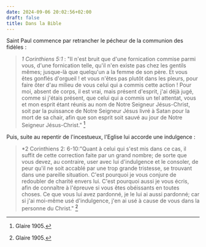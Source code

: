 ```yaml
---
date: 2024-09-06 20:02:56+02:00
draft: false
title: Dans la Bible
---
```





Saint Paul commence par retrancher le pécheur de la communion des fidèles :

> *1 Corinthiens 5:1* : "Il n'est bruit que d'une fornication commise parmi vous, d'une fornication telle, qu'il n'en existe pas chez les gentils mêmes; jusque-là que quelqu'un a la femme de son père. Et vous êtes gonflés d'orgueil ! et vous n'êtes pas plutôt dans les pleurs, pour faire ôter d'au milieu de vous celui qui a commis cette action ! Pour moi, absent de corps, il est vrai, mais présent d'esprit, j'ai déjà jugé, comme si j'étais présent, que celui qui a commis un tel attentat, vous et mon esprit étant réunis au nom de Notre Seigneur Jésus-Christ, soit par la puissance de Notre Seigneur Jésus livré à Satan pour la mort de sa chair, afin que son esprit soit sauvé au jour de Notre Seigneur Jésus-Christ." [^1]

[^1]: Glaire 1905.

Puis, suite au repentir de l'incestueux, l'Eglise lui accorde une indulgence :

> *2 Corinthiens 2: 6-10:"Quant à celui qui s'est mis dans ce cas, il suffit de cette correction faite par un grand nombre; de sorte que vous devez, au contraire, user avec lui d'indulgence et le consoler, de peur qu'il ne soit accablé par une trop grande tristesse, se trouvant dans une pareille situation. C'est pourquoi je vous conjure de redoubler de charité envers lui. C'est pourquoi aussi je vous écris, afin de connaître à l'épreuve si vous êtes obéissants en toutes choses. Ce que vous lui avez pardonné, je le lui ai aussi pardonné; car si j'ai moi-même usé d'indulgence, j'en ai usé à cause de vous dans la personne du Christ." [^2]

[^2]: Glaire 1905.

